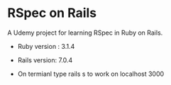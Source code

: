 # RSpec on Rails

A Udemy project for learning RSpec in Ruby on Rails.


* Ruby version : 3.1.4

* Rails version: 7.0.4

* On termianl type rails s to work on localhost 3000

